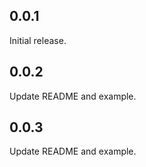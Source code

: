 ## 0.0.1

Initial release.

## 0.0.2

Update README and example.

## 0.0.3

Update README and example.
